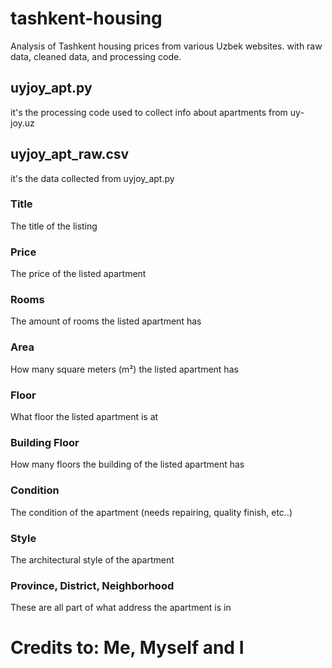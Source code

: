 # tashkent-housing
Analysis of Tashkent housing prices from various Uzbek websites. with raw data, cleaned data, and processing code.  

## uyjoy_apt.py
it's the processing code used to collect info about apartments from uy-joy.uz  

## uyjoy_apt_raw.csv
it's the data collected from uyjoy_apt.py
### Title
The title of the listing
### Price
The price of the listed apartment
### Rooms
The amount of rooms the listed apartment has
### Area
How many square meters (m²) the listed apartment has
### Floor
What floor the listed apartment is at
### Building Floor
How many floors the building of the listed apartment has
### Condition
The condition of the apartment (needs repairing, quality finish, etc..)
### Style
The architectural style of the apartment
### Province, District, Neighborhood
These are all part of what address the apartment is in


# Credits to: Me, Myself and I
